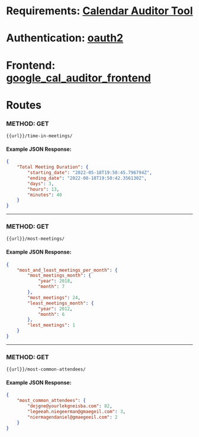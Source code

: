 # Requirements: [Calendar Auditor Tool](./Avoma_Backend_Position_-_Calendar.pdf)
# Authentication: [oauth2](https://developers.google.com/identity/protocols/oauth2)


# Frontend: [google_cal_auditor_frontend](https://github.com/dnierman0920/google_cal_auditor_frontend)

# Routes

### METHOD: GET
 ```
 {{url}}/time-in-meetings/
```
#### Example JSON Response:
```JSON
{
    "Total Meeting Duration": {
        "starting_date": "2022-05-18T19:50:45.796794Z",
        "ending_date": "2022-08-18T19:50:42.356130Z",
        "days": 3,
        "hours": 13,
        "minutes": 40
    }
}
```
---
### METHOD: GET
 ```
 {{url}}/most-meetings/
```
#### Example JSON Response:
```JSON
{
    "most_and_least_meetings_per_month": {
        "most_meetings_month": {
            "year": 2018,
            "month": 7
        },
        "most_meetings": 24,
        "least_meetings_month": {
            "year": 2012,
            "month": 6
        },
        "lest_meetings": 1
    }
}
```
---
### METHOD: GET
 ```
 {{url}}/most-common-attendees/
```
#### Example JSON Response:
```JSON
{
    "most_common_attendees": {
        "dejgne@yourlekgneisba.com": 82,
        "legeeah.niegeerman@gmaegeil.com": 3,
        "niermagendaniel@gmaegeeil.com": 2
    }
}
```